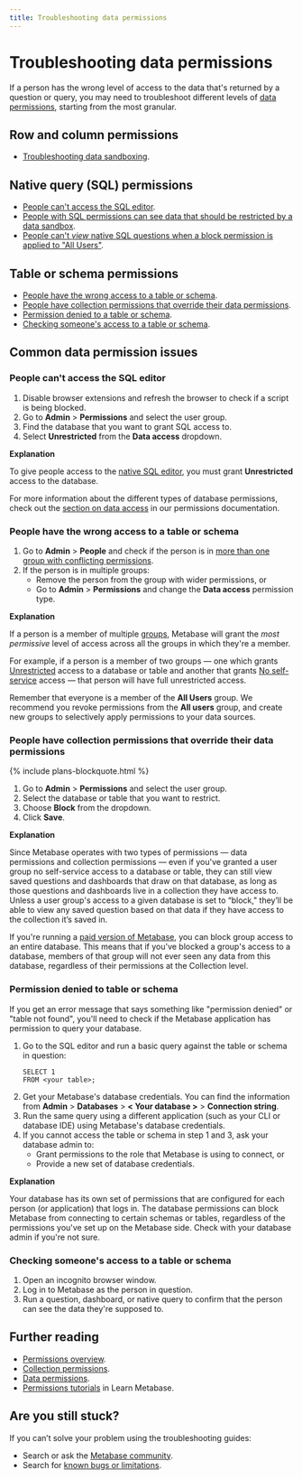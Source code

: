 ```yaml
---
title: Troubleshooting data permissions
---
```


# Troubleshooting data permissions

If a person has the wrong level of access to the data that's returned by a question or query, you may need to troubleshoot different levels of [data permissions][data-permissions], starting from the most granular.

## Row and column permissions

- [Troubleshooting data sandboxing][troubleshooting-data-sandboxing].

## Native query (SQL) permissions

- [People can't access the SQL editor](#people-cant-access-the-sql-editor).
- [People with SQL permissions can see data that should be restricted by a data sandbox](./sandboxing.html#is-the-question-written-in-sql).
- [People can't _view_ native SQL questions when a block permission is applied to "All Users"](https://github.com/metabase/metabase/issues/21695).

## Table or schema permissions

- [People have the wrong access to a table or schema](#cant-restrict-access-to-a-table-or-schema).
- [People have collection permissions that override their data permissions](#people-have-collection-permissions-that-override-their-data-permissions).
- [Permission denied to a table or schema](#troubleshooting-database-permissions).
- [Checking someone's access to a table or schema](#checking-someones-access-to-a-table-or-schema).

## Common data permission issues

### People can't access the SQL editor

1. Disable browser extensions and refresh the browser to check if a script is being blocked.
2. Go to **Admin** > **Permissions** and select the user group.
3. Find the database that you want to grant SQL access to.
4. Select **Unrestricted** from the **Data access** dropdown.

**Explanation** 

To give people access to the [native SQL editor][native-query-editing], you must grant **Unrestricted** access to the database.

For more information about the different types of database permissions, check out the [section on data access][data-access] in our permissions documentation.

### People have the wrong access to a table or schema 

1. Go to **Admin** > **People** and check if the person is in [more than one group with conflicting permissions][group-permissions].
2. If the person is in multiple groups:
    - Remove the person from the group with wider permissions, or
    - Go to **Admin** > **Permissions** and change the **Data access** permission type.

**Explanation** 

If a person is a member of multiple [groups][groups], Metabase will grant the _most permissive_ level of access across all the groups in which they're a member.

For example, if a person is a member of two groups — one which grants [Unrestricted][unrestricted] access to a database or table and another that grants [No self-service][no-self-service] access — that person will have full unrestricted access.

Remember that everyone is a member of the **All Users** group. We recommend you revoke permissions from the **All users** group, and create new groups to selectively apply permissions to your data sources.

### People have collection permissions that override their data permissions

{% include plans-blockquote.html %}

1. Go to **Admin** > **Permissions** and select the user group.
2. Select the database or table that you want to restrict.
3. Choose **Block** from the dropdown.
4. Click **Save**.

**Explanation**

Since Metabase operates with two types of permissions — data permissions and collection permissions — even if you've granted a user group no self-service access to a database or table, they can still view saved questions and dashboards that draw on that database, as long as those questions and dashboards live in a collection they have access to. Unless a user group's access to a given database is set to “block," they’ll be able to view any saved question based on that data if they have access to the collection it’s saved in.

If you're running a [paid version of Metabase](https://www.metabase.com/pricing), you can block group access to an entire database. This means that if you've blocked a group's access to a database, members of that group will not ever seen any data from this database, regardless of their permissions at the Collection level.

### Permission denied to table or schema

If you get an error message that says something like "permission denied" or "table not found", you'll need to check if the Metabase application has permission to query your database.

1. Go to the SQL editor and run a basic query against the table or schema in question:
    ```
    SELECT 1
    FROM <your table>;
    ```
2. Get your Metabase's database credentials. You can find the information from **Admin** > **Databases** > **< Your database >** > **Connection string**.
3. Run the same query using a different application (such as your CLI or database IDE) using Metabase's database credentials.
4. If you cannot access the table or schema in step 1 and 3, ask your database admin to:
    - Grant permissions to the role that Metabase is using to connect, or
    - Provide a new set of database credentials.

**Explanation** 

Your database has its own set of permissions that are configured for each person (or application) that logs in. The database permissions can block Metabase from connecting to certain schemas or tables, regardless of the permissions you've set up on the Metabase side. Check with your database admin if you're not sure.

### Checking someone's access to a table or schema

1. Open an incognito browser window.
2. Log in to Metabase as the person in question.
3. Run a question, dashboard, or native query to confirm that the person can see the data they're supposed to.

## Further reading

- [Permissions overview][admin-permissions].
- [Collection permissions][collection-permissions].
- [Data permissions][data-permissions].
- [Permissions tutorials][learn-permissions] in Learn Metabase.

## Are you still stuck?

If you can’t solve your problem using the troubleshooting guides:

- Search or ask the [Metabase community][discourse].
- Search for [known bugs or limitations][known-issues].

[admin-permissions]: ../administration-guide/05-setting-permissions.html
[collection-permissions]: ../administration-guide/06-collections.html
[data-access]: /administration-guide/data-permissions.html#data-access
[data-permissions]: ../administration-guide/data-permissions.html
[discourse]: https://discourse.metabase.com/
[groups]: ../administration-guide/04-managing-users.html#groups
[group-permissions]: ../administration-guide/05-setting-permissions.html#key-points-regarding-permissions
[known-issues]: ./known-issues.html
[learn-permissions]: /learn/permissions/index.html
[native-query-editing]: ../administration-guide/data-permissions.html#native-querying
[no-self-service]: ../administration-guide/data-permissions.html#no-self-service-access
[troubleshooting-data-sandboxing]: ./sandboxing.html
[troubleshooting-permissions]: ./permissions.html
[unrestricted]: ../administration-guide/data-permissions.html#unrestricted-access